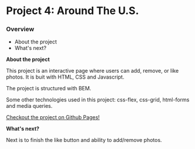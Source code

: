 # Project 4: Around The U.S.

### Overview

* About the project
* What's next?

**About the project**

This project is an interactive page where users can add, remove, or like photos. It is buit with HTML, CSS and Javascript.

The project is structured with BEM.

Some other technologies used in this project: css-flex, css-grid, html-forms and media queries.

[Checkout the project on Github Pages!](https://bar-amit.github.io/web_project_4/)

**What's next?**

Next is to finish the like button and ability to add/remove photos.
